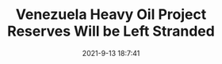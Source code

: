 ---
"title": "Venezuela Heavy Oil Project Reserves Will be Left Stranded"
"date": "2021-9-13 18:7:41"
"feed_name": "RIGZONE"
"feed_website": "http://www.rigzone.com/"
"feed_rss": "http://www.rigzone.com/news/rss/rigzone_latest.aspx"
"link": "https://www.rigzone.com/news/venezuela_heavy_oil_project_reserves_will_be_left_stranded-13-sep-2021-166422-article/?rss=true"
"file": "_posts/2e449aac5df1637ffb7145cd0111c2dc26e38026.md"
"accident": "0"
"drilling": "0"
---